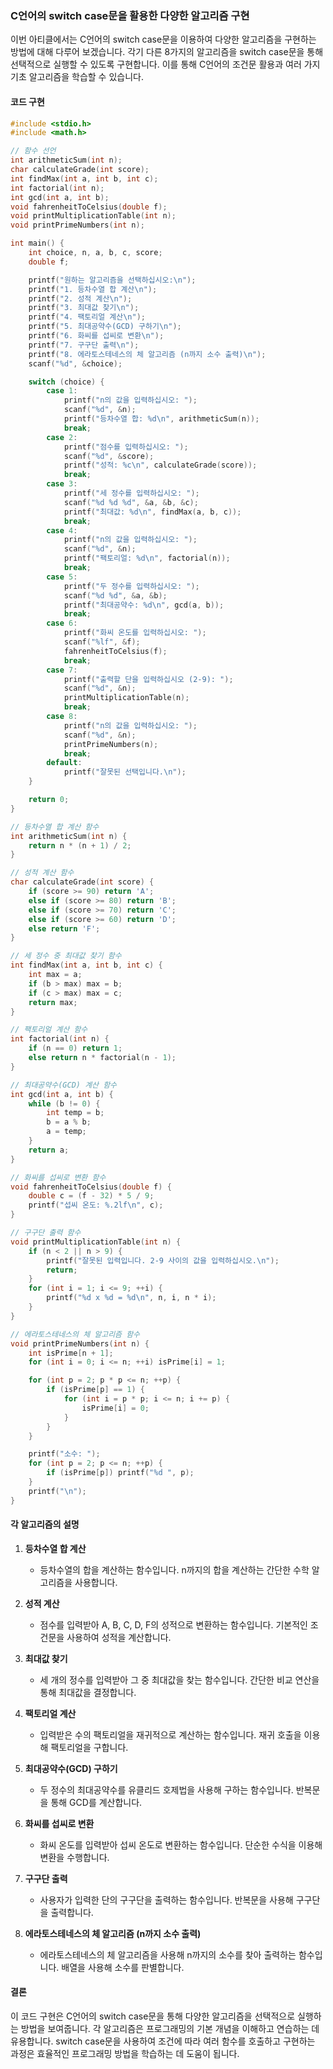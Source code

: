 ### C언어의 switch case문을 활용한 다양한 알고리즘 구현

이번 아티클에서는 C언어의 switch case문을 이용하여 다양한 알고리즘을 구현하는 방법에 대해 다루어 보겠습니다. 각기 다른 8가지의 알고리즘을 switch case문을 통해 선택적으로 실행할 수 있도록 구현합니다. 이를 통해 C언어의 조건문 활용과 여러 가지 기초 알고리즘을 학습할 수 있습니다.

#### 코드 구현

```c
#include <stdio.h>
#include <math.h>

// 함수 선언
int arithmeticSum(int n);
char calculateGrade(int score);
int findMax(int a, int b, int c);
int factorial(int n);
int gcd(int a, int b);
void fahrenheitToCelsius(double f);
void printMultiplicationTable(int n);
void printPrimeNumbers(int n);

int main() {
    int choice, n, a, b, c, score;
    double f;

    printf("원하는 알고리즘을 선택하십시오:\n");
    printf("1. 등차수열 합 계산\n");
    printf("2. 성적 계산\n");
    printf("3. 최대값 찾기\n");
    printf("4. 팩토리얼 계산\n");
    printf("5. 최대공약수(GCD) 구하기\n");
    printf("6. 화씨를 섭씨로 변환\n");
    printf("7. 구구단 출력\n");
    printf("8. 에라토스테네스의 체 알고리즘 (n까지 소수 출력)\n");
    scanf("%d", &choice);

    switch (choice) {
        case 1:
            printf("n의 값을 입력하십시오: ");
            scanf("%d", &n);
            printf("등차수열 합: %d\n", arithmeticSum(n));
            break;
        case 2:
            printf("점수를 입력하십시오: ");
            scanf("%d", &score);
            printf("성적: %c\n", calculateGrade(score));
            break;
        case 3:
            printf("세 정수를 입력하십시오: ");
            scanf("%d %d %d", &a, &b, &c);
            printf("최대값: %d\n", findMax(a, b, c));
            break;
        case 4:
            printf("n의 값을 입력하십시오: ");
            scanf("%d", &n);
            printf("팩토리얼: %d\n", factorial(n));
            break;
        case 5:
            printf("두 정수를 입력하십시오: ");
            scanf("%d %d", &a, &b);
            printf("최대공약수: %d\n", gcd(a, b));
            break;
        case 6:
            printf("화씨 온도를 입력하십시오: ");
            scanf("%lf", &f);
            fahrenheitToCelsius(f);
            break;
        case 7:
            printf("출력할 단을 입력하십시오 (2-9): ");
            scanf("%d", &n);
            printMultiplicationTable(n);
            break;
        case 8:
            printf("n의 값을 입력하십시오: ");
            scanf("%d", &n);
            printPrimeNumbers(n);
            break;
        default:
            printf("잘못된 선택입니다.\n");
    }

    return 0;
}

// 등차수열 합 계산 함수
int arithmeticSum(int n) {
    return n * (n + 1) / 2;
}

// 성적 계산 함수
char calculateGrade(int score) {
    if (score >= 90) return 'A';
    else if (score >= 80) return 'B';
    else if (score >= 70) return 'C';
    else if (score >= 60) return 'D';
    else return 'F';
}

// 세 정수 중 최대값 찾기 함수
int findMax(int a, int b, int c) {
    int max = a;
    if (b > max) max = b;
    if (c > max) max = c;
    return max;
}

// 팩토리얼 계산 함수
int factorial(int n) {
    if (n == 0) return 1;
    else return n * factorial(n - 1);
}

// 최대공약수(GCD) 계산 함수
int gcd(int a, int b) {
    while (b != 0) {
        int temp = b;
        b = a % b;
        a = temp;
    }
    return a;
}

// 화씨를 섭씨로 변환 함수
void fahrenheitToCelsius(double f) {
    double c = (f - 32) * 5 / 9;
    printf("섭씨 온도: %.2lf\n", c);
}

// 구구단 출력 함수
void printMultiplicationTable(int n) {
    if (n < 2 || n > 9) {
        printf("잘못된 입력입니다. 2-9 사이의 값을 입력하십시오.\n");
        return;
    }
    for (int i = 1; i <= 9; ++i) {
        printf("%d x %d = %d\n", n, i, n * i);
    }
}

// 에라토스테네스의 체 알고리즘 함수
void printPrimeNumbers(int n) {
    int isPrime[n + 1];
    for (int i = 0; i <= n; ++i) isPrime[i] = 1;

    for (int p = 2; p * p <= n; ++p) {
        if (isPrime[p] == 1) {
            for (int i = p * p; i <= n; i += p) {
                isPrime[i] = 0;
            }
        }
    }

    printf("소수: ");
    for (int p = 2; p <= n; ++p) {
        if (isPrime[p]) printf("%d ", p);
    }
    printf("\n");
}
```

#### 각 알고리즘의 설명

1. **등차수열 합 계산**
   - 등차수열의 합을 계산하는 함수입니다. n까지의 합을 계산하는 간단한 수학 알고리즘을 사용합니다.

2. **성적 계산**
   - 점수를 입력받아 A, B, C, D, F의 성적으로 변환하는 함수입니다. 기본적인 조건문을 사용하여 성적을 계산합니다.

3. **최대값 찾기**
   - 세 개의 정수를 입력받아 그 중 최대값을 찾는 함수입니다. 간단한 비교 연산을 통해 최대값을 결정합니다.

4. **팩토리얼 계산**
   - 입력받은 수의 팩토리얼을 재귀적으로 계산하는 함수입니다. 재귀 호출을 이용해 팩토리얼을 구합니다.

5. **최대공약수(GCD) 구하기**
   - 두 정수의 최대공약수를 유클리드 호제법을 사용해 구하는 함수입니다. 반복문을 통해 GCD를 계산합니다.

6. **화씨를 섭씨로 변환**
   - 화씨 온도를 입력받아 섭씨 온도로 변환하는 함수입니다. 단순한 수식을 이용해 변환을 수행합니다.

7. **구구단 출력**
   - 사용자가 입력한 단의 구구단을 출력하는 함수입니다. 반복문을 사용해 구구단을 출력합니다.

8. **에라토스테네스의 체 알고리즘 (n까지 소수 출력)**
   - 에라토스테네스의 체 알고리즘을 사용해 n까지의 소수를 찾아 출력하는 함수입니다. 배열을 사용해 소수를 판별합니다.

#### 결론

이 코드 구현은 C언어의 switch case문을 통해 다양한 알고리즘을 선택적으로 실행하는 방법을 보여줍니다. 각 알고리즘은 프로그래밍의 기본 개념을 이해하고 연습하는 데 유용합니다. switch case문을 사용하여 조건에 따라 여러 함수를 호출하고 구현하는 과정은 효율적인 프로그래밍 방법을 학습하는 데 도움이 됩니다.